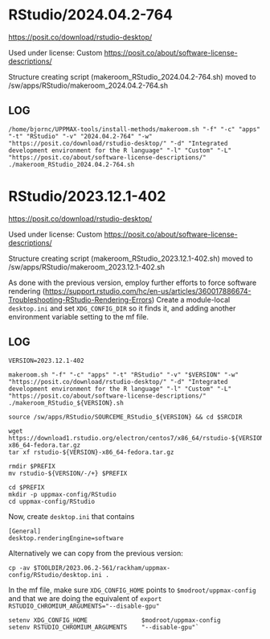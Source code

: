 RStudio/2024.04.2-764
========================

<https://posit.co/download/rstudio-desktop/>

Used under license:
Custom
<https://posit.co/about/software-license-descriptions/>

Structure creating script (makeroom_RStudio_2024.04.2-764.sh) moved to /sw/apps/RStudio/makeroom_2024.04.2-764.sh

LOG
---

    /home/bjornc/UPPMAX-tools/install-methods/makeroom.sh "-f" "-c" "apps" "-t" "RStudio" "-v" "2024.04.2-764" "-w" "https://posit.co/download/rstudio-desktop/" "-d" "Integrated development environment for the R language" "-l" "Custom" "-L" "https://posit.co/about/software-license-descriptions/"
    ./makeroom_RStudio_2024.04.2-764.sh
RStudio/2023.12.1-402
=====================

<https://posit.co/download/rstudio-desktop/>

Used under license:
Custom
<https://posit.co/about/software-license-descriptions/>

Structure creating script (makeroom_RStudio_2023.12.1-402.sh) moved to /sw/apps/RStudio/makeroom_2023.12.1-402.sh

As done with the previous version, employ further efforts to force software rendering
(https://support.rstudio.com/hc/en-us/articles/360017886674-Troubleshooting-RStudio-Rendering-Errors)
Create a module-local `desktop.ini` and set `XDG_CONFIG_DIR` so it finds it,
and adding another environment variable setting to the mf file.


LOG
---


    VERSION=2023.12.1-402

    makeroom.sh "-f" "-c" "apps" "-t" "RStudio" "-v" "$VERSION" "-w" "https://posit.co/download/rstudio-desktop/" "-d" "Integrated development environment for the R language" "-l" "Custom" "-L" "https://posit.co/about/software-license-descriptions/"
    ./makeroom_RStudio_${VERSION}.sh

    source /sw/apps/RStudio/SOURCEME_RStudio_${VERSION} && cd $SRCDIR

    wget https://download1.rstudio.org/electron/centos7/x86_64/rstudio-${VERSION}-x86_64-fedora.tar.gz
    tar xf rstudio-${VERSION}-x86_64-fedora.tar.gz

    rmdir $PREFIX
    mv rstudio-${VERSION/-/+} $PREFIX

    cd $PREFIX
    mkdir -p uppmax-config/RStudio
    cd uppmax-config/RStudio

Now, create `desktop.ini` that contains

    [General]
    desktop.renderingEngine=software

Alternatively we can copy from the previous version:

    cp -av $TOOLDIR/2023.06.2-561/rackham/uppmax-config/RStudio/desktop.ini .

In the mf file, make sure `XDG_CONFIG_HOME` points to `$modroot/uppmax-config`
and that we are doing the equivalent of `export RSTUDIO_CHROMIUM_ARGUMENTS="--disable-gpu"`

    setenv XDG_CONFIG_HOME               $modroot/uppmax-config
    setenv RSTUDIO_CHROMIUM_ARGUMENTS    "--disable-gpu"`


